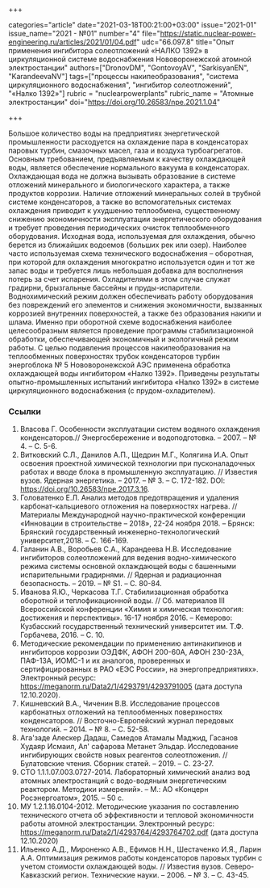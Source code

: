 +++

categories="article"
date="2021-03-18T00:21:00+03:00"
issue="2021-01"
issue_name="2021 - №01"
number="4"
file="https://static.nuclear-power-engineering.ru/articles/2021/01/04.pdf"
udc="66.097.8"
title="Опыт применения ингибитора солеотложений «НАЛКО 1392» в циркуляционной системе водоснабжения Нововоронежской атомной электростанции"
authors=["DronovDM", "GontovoyAV", "SarkisyanEN", "KarandeevaNV"]
tags=["процессы накипеобразования", "система циркуляционного водоснабжения", "ингибитор солеотложений", "«Налко 1392»"]
rubric = "nuclearpowerplants"
rubric_name = "Aтомные электростанции"
doi="https://doi.org/10.26583/npe.2021.1.04"

+++

Большое количество воды на предприятиях энергетической промышленности расходуется на охлаждение пара в конденсаторах паровых турбин, смазочных масел, газа и воздуха турбоагрегатов. Основным требованием, предъявляемым к качеству охлаждающей воды, является обеспечение нормального вакуума в конденсаторах. Охлаждающая вода не должна вызывать образование в системе отложений минерального и биологического характера, а также продуктов коррозии. Наличие отложений минеральных солей в трубной системе конденсаторов, а также во вспомогательных системах охлаждения приводит к ухудшению теплообмена, существенному снижению экономичности эксплуатации энергетического оборудования и требует проведения периодических очисток теплообменного оборудования. Исходная вода, используемая для охлаждения, обычно берется из ближайших водоемов (больших рек или озер). Наиболее часто используемая схема технического водоснабжения – оборотная, при которой для охлаждения многократно используется один и тот же запас воды и требуется лишь небольшая добавка для восполнения потерь за счет испарения. Охладителями в этом случае служат градирни, брызгальные бассейны и пруды-испарители. Воднохимический режим должен обеспечивать работу оборудования без повреждений его элементов и снижения экономичности, вызванных коррозией внутренних поверхностей, а также без образования накипи и шлама. Именно при оборотной схеме водоснабжения наиболее целесообразным является проведение программы стабилизационной обработки, обеспечивающей экономичный и экологичный режим работы. С целью подавления процессов накипеобразования на теплообменных поверхностях трубок конденсаторов турбин энергоблока № 5 Нововоронежской АЭС применена обработка охлаждающей воды ингибитором «Налко 1392». Приведены результаты опытно-промышленных испытаний ингибитора «Налко 1392» в системе циркуляционного водоснабжения (с прудом-охладителем).

### Ссылки

1. Власова Г. Особенности эксплуатации систем водяного охлаждения конденсаторов.// Энергосбережение и водоподготовка. – 2007. – № 4. – С. 5-6.
2. Витковский С.Л., Данилов А.П., Щедрин М.Г., Колягина И.А. Опыт освоения проектной химической технологии при пусконаладочных работах и вводе блока в промышленную эксплуатацию. // Известия вузов. Ядерная энергетика. – 2017. – № 3. – С. 172-182. DOI: https://doi.org/10.26583/npe.2017.3.16.
3. Головатенко Е.Л. Анализ методов предотвращения и удаления карбонат-кальциевого отложения на поверхностях нагрева. // Материалы Международной научно-практической конференции «Инновации в строительстве – 2018», 22-24 ноября 2018. – Брянск: Брянский государственный инженерно-технологический университет,2018. – С. 166-169.
4. Галанин А.В., Воробьев С.А., Карандеева Н.В. Исследование ингибиторов солеотложений для ведения водно-химического режима системы основной охлаждающей воды с башенными испарительными градирнями. // Ядерная и радиационная безопасность. – 2019. – № S1. – С. 80-84.
5. Иванова Я.Ю., Черкасова Т.Г. Стабилизационная обработка оборотной и теплофикационной воды. // Сб. материалов III Всероссийской конференции «Химия и химическая технология: достижения и перспективы». 16-17 ноября 2016. – Кемерово: Кузбасский государственный технический университет им. Т.Ф. Горбачева, 2016. – С. 10.
6. Методические рекомендации по применению антинакипинов и ингибиторов коррозии ОЭДФК, АФОН 200-60А, АФОН 230-23А, ПАФ-13А, ИОМС-1 и их аналогов, проверенных и сертифицированных в РАО «ЕЭС России», на энергопредприятиях». Электронный ресурс: https://meganorm.ru/Data2/1/4293791/4293791005 (дата доступа 12.10.2020).
7. Кишневский В.А., Чиченин В.В. Исследование процессов карбонатных отложений на теплообменных поверхностях конденсаторов. // Восточно-Европейский журнал передовых технологий. – 2014. – № 8. – С. 52-58.
8. Ага'заде Алескер Дадаш, Самедов Атамалы Маджид, Гасанов Худаяр Исмаил, Ал' сафарова Метанет Эльдар. Исследование ингибирующих свойств новых реагентов солеотложения. // Булатовские чтения. Сборник статей. – 2019. – С. 23-27.
9. СТО 1.1.1.07.003.0727-2014. Лабораторный химический анализ вод атомных электростанций с водо-водяным энергетическим реактором. Методики измерений». – М.: АО «Концерн Росэнергоатом», 2015. – 50 c.
10. МУ 1.2.1.16.0104-2012. Методические указания по составлению технического отчета об эффективности и тепловой экономичности работы атомной электростанции. Электронный ресурс: https://meganorm.ru/Data2/1/4293764/4293764702.pdf (дата доступа 12.10.2020)
11. Ильенко А.Д., Мироненко А.В., Ефимов Н.Н., Шестаченко И.Я., Ларин А.А. Оптимизация режимов работы конденсаторов паровых турбин с учетом стоимости охлаждающей воды. // Известия вузов. Северо-Кавказский регион. Технические науки. – 2006. – № 3. – С. 43-45.